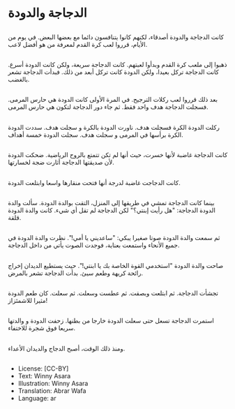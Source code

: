 # الدجاجة والدودة

##
كانت الدجاجة والدودة أصدقاء، لكنهم كانوا يتنافسون دائما مع بعضها البعض. في يوم من الأيام، قرروا لعب كرة القدم لمعرفة من هو أفضل لاعب.

##
ذهبوا إلى ملعب كرة القدم وبدأوا لعبتهم. كانت الدجاجة سريعة، ولكن كانت الدودة أسرع. كانت الدجاجة تركل بعيدا، ولكن الدودة كانت تركل أبعد من ذلك. فبدأت الدجاجة تشعر بالغضب.

##
بعد ذلك قرروا لعب ركلات الترجيح. في المرة الأولى كانت الدودة هي حارس المرمى. فسجلت   الدجاجة هدف واحد فقط. ثم جاء دور الدجاجة لتكون هي حارس المرمى.

##
ركلت الدودة الكرة فسجلت هدف. ناورت الدودة بالكرة و سجلت هدف. سددت الدودة الكرة برأسها في المرمى و سجلت هدف. سجلت الدودة خمسة أهداف.

##
كانت الدجاجة غاضبة لأنها خسرت، حيث أنها لم تكن تتمتع بالروح الرياضية. ضحكت الدودة لأن صديقتها الدجاجة أثارت ضجة لخسارتها.

##
كانت الدجاجت غاضبة لدرجة أنها فتحت منقارها واسعا وابتلعت الدودة.

##
بينما كانت الدجاجة تمشي في طريقها إلى المنزل، التقت بوالدة الدودة. سألت والدة الدودة الدجاجة: "هل رأيت إبنتي؟" لكن الدجاجة لم تقل أي شيء. كانت والدة الدودة قلقة.

##
ثم سمعت والدة الدودة صوتا صغيرا يبكي: "ساعديني يا أمي!". نظرت والدة الدودة في جميع الأنحاء واستمعت بعناية، فوجدت الصوت يأتي من داخل الدجاجة.

##
صاحت والدة الدودة "استخدمي القوة الخاصة بك يا ابنتي!". حيث يستطيع الديدان إخراج رائحة كريهة وطعم سيئ. بدأت الدجاجة تشعر بالمرض.

##
تجشأت الدجاجة. ثم ابتلعت وبصقت. ثم عطست وسعلت. ثم سعلت. كان طعم الدودة مثيرا للاشمئزاز!

##
استمرت الدجاجة تسعل حتى سعلت الدودة خارجا من بطنها. زحفت الدودة و والدتها  سريعا فوق شجرة للاختفاء.

##
ومنذ ذلك الوقت، أصبح الدجاج والديدان الأعداء.

##
* License: [CC-BY]
* Text: Winny Asara
* Illustration: Winny Asara
* Translation: Abrar Wafa
* Language: ar
